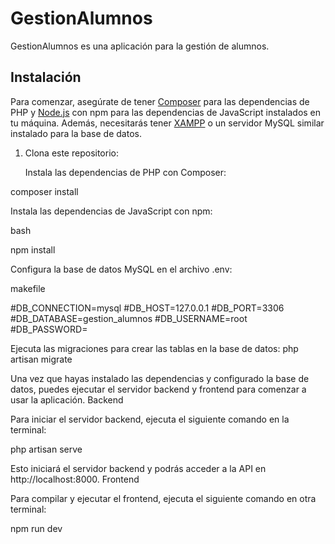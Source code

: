 # GestionAlumnos

GestionAlumnos es una aplicación para la gestión de alumnos.

## Instalación

Para comenzar, asegúrate de tener [Composer](https://getcomposer.org/) para las dependencias de PHP y [Node.js](https://nodejs.org/) con npm para las dependencias de JavaScript instalados en tu máquina. Además, necesitarás tener [XAMPP](https://www.apachefriends.org/index.html) o un servidor MySQL similar instalado para la base de datos.

1. Clona este repositorio:

    Instala las dependencias de PHP con Composer:



composer install

 Instala las dependencias de JavaScript con npm:

bash

npm install

Configura la base de datos MySQL en el archivo .env:

makefile

#DB_CONNECTION=mysql
#DB_HOST=127.0.0.1
#DB_PORT=3306
#DB_DATABASE=gestion_alumnos
#DB_USERNAME=root
#DB_PASSWORD=

 Ejecuta las migraciones para crear las tablas en la base de datos:
php artisan migrate


Una vez que hayas instalado las dependencias y configurado la base de datos, puedes ejecutar el servidor backend y frontend para comenzar a usar la aplicación.
Backend

Para iniciar el servidor backend, ejecuta el siguiente comando en la terminal:

php artisan serve

Esto iniciará el servidor backend y podrás acceder a la API en http://localhost:8000.
Frontend

Para compilar y ejecutar el frontend, ejecuta el siguiente comando en otra terminal:

npm run dev
